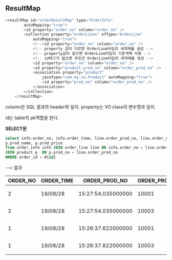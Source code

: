 
## ResultMap
```java
<resultMap id="orderResultMap" type="OrderInfo"
		autoMapping="true">
		<id property="order_no" column="order_no" />
		<collection property="orderLines" ofType="OrderLine"
			autoMapping="true">
			<!--<id property="order_no" column="order_no" />
			<!-- property 값이 다르면 OrderLine타입의 새객채를 생성 -->
			<!-- property값이 같으면 OrderLine타입의 기존객체 사용 -->
			<!-- id태그가 없으면 무조건 OrderLine타입의 새객체를 생성 -->
			<id property="order_no" column="order_no" />
			<id property="product.prod_no" column="order_prod_no" />		
			<association property="product"
				javaType="com.my.vo.Product" autoMapping="true">
				<id property="prod_no" column="order_prod_no" />
			</association>
		</collection>
	</resultMap>
```
 column은 SQL 결과의 header와 일치.
 property는 VO class의 변수명과 일치.
 
 id는 table의 pk역할을 한다.
 
**SELECT문**
```sql
select info.order_no, info.order_time, line.order_prod_no, line.order_quantity,
p.prod_name, p.prod_price
from order_info info JOIN order_line line ON info.order_no = line.order_no
JOIN product p  ON p.prod_no = line.order_prod_no
WHERE order_id = #{id}
```
--> 결과

| ORDER_NO |ORDER_TIME  |ORDER_PROD_NO  |ORDER_PROD_QUANTITY  |PROD_NAME|PROD_PRICE|
|--|--|--|--|--|--|
2|	19/08/28 |15:27:54.035000000|10001|	2|플로랄 스타벅스 더블 샷|	3000
2|	19/08/28 |15:27:54.035000000|	10003	|3	|나이트로 쇼콜라|	4000
1|	19/08/28 |15:26:37.622000000|	10001|	2	|플로랄 스타벅스 더블 샷|	3000
1	|19/08/28| 15:26:37.622000000	|10003	|3|	나이트로 쇼콜라|	4000

<!--stackedit_data:
eyJoaXN0b3J5IjpbLTIwOTU2ODQyMDQsLTY3MTExNTcwMiwxNz
Q1NzczNzQ2LC00MTQyNjQ5MzksLTIxNDM3OTc0NTJdfQ==
-->